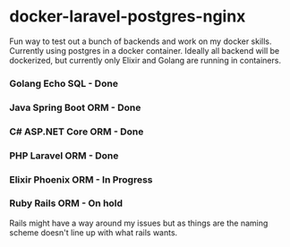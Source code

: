 # docker-laravel-postgres-nginx
Fun way to test out a bunch of backends and work on my docker skills. Currently using postgres in a docker container. Ideally all backend will be dockerized, but currently only Elixir and Golang are running in containers.

### Golang Echo SQL - Done
### Java Spring Boot ORM - Done
### C# ASP.NET Core ORM - Done
### PHP Laravel ORM - Done
### Elixir Phoenix ORM - In Progress
### Ruby Rails ORM - On hold
Rails might have a way around my issues but as things are the naming scheme doesn't line up with what rails wants.
